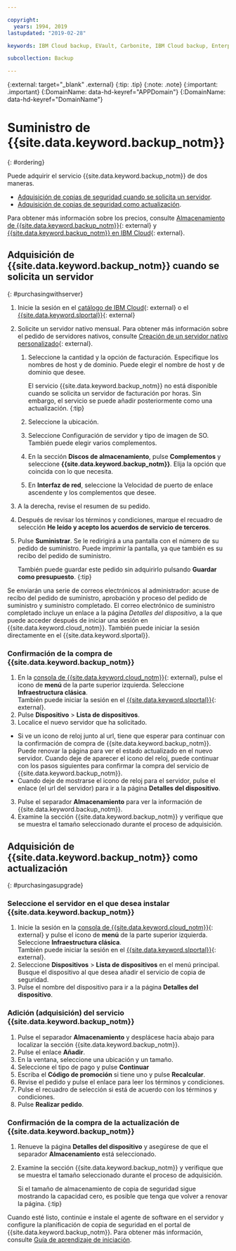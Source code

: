 ```yaml
---

copyright:
  years: 1994, 2019
lastupdated: "2019-02-28"

keywords: IBM Cloud backup, EVault, Carbonite, IBM Cloud backup, Enterprise backup

subcollection: Backup

---
```

{:external: target="_blank" .external}
{:tip: .tip}
{:note: .note}
{:important: .important}
{:DomainName: data-hd-keyref="APPDomain"}
{:DomainName: data-hd-keyref="DomainName"}

# Suministro de {{site.data.keyword.backup_notm}}
{: #ordering}

Puede adquirir el servicio {{site.data.keyword.backup_notm}} de dos maneras.

- [Adquisición de copias de seguridad cuando se solicita un servidor](#purchasingwithserver).
- [Adquisición de copias de seguridad como actualización](#purchasingasupgrade).

Para obtener más información sobre los precios, consulte [Almacenamiento de {{site.data.keyword.backup_notm}}](https://www.ibm.com/cloud/backup-and-restore){: external} y [{{site.data.keyword.backup_notm}} en IBM Cloud](https://www.ibm.com/cloud/backup/pricing){: external}.

## Adquisición de {{site.data.keyword.backup_notm}} cuando se solicita un servidor
{: #purchasingwithserver}

1. Inicie la sesión en el [catálogo de IBM Cloud](https://{DomainName}/catalog){: external} o el [{{site.data.keyword.slportal}}](https://control.softlayer.com/){: external}
2. Solicite un servidor nativo mensual. Para obtener más información sobre el pedido de servidores nativos, consulte [Creación de un servidor nativo personalizado](/docs/bare-metal?topic=bare-metal-ordering-baremetal-server#ordering-baremetal-server){: external}.
   1. Seleccione la cantidad y la opción de facturación. Especifique los nombres de host y de dominio. Puede elegir el nombre de host y de dominio que desee.

      El servicio {{site.data.keyword.backup_notm}} no está disponible cuando se solicita un servidor de facturación por horas. Sin embargo, el servicio se puede añadir posteriormente como una actualización.
      {:tip}
   2. Seleccione la ubicación.
   3. Seleccione Configuración de servidor y tipo de imagen de SO. También puede elegir varios complementos.
   4. En la sección **Discos de almacenamiento**, pulse **Complementos** y seleccione **{{site.data.keyword.backup_notm}}**. Elija la opción que coincida con lo que necesita.
   5. En **Interfaz de red**, seleccione la Velocidad de puerto de enlace ascendente y los complementos que desee.
3. A la derecha, revise el resumen de su pedido.
4. Después de revisar los términos y condiciones, marque el recuadro de selección **He leído y acepto los acuerdos de servicio de terceros**.
5. Pulse **Suministrar**. Se le redirigirá a una pantalla con el número de su pedido de suministro. Puede imprimir la pantalla, ya que también es su recibo del pedido de suministro.

   También puede guardar este pedido sin adquirirlo pulsando **Guardar como presupuesto**.
   {:tip}

Se enviarán una serie de correos electrónicos al administrador: acuse de recibo del pedido de suministro, aprobación y proceso del pedido de suministro y suministro completado. El correo electrónico de suministro completado incluye un enlace a la página *Detalles del dispositivo*, a la que puede acceder después de iniciar una sesión en {{site.data.keyword.cloud_notm}}. También puede iniciar la sesión directamente en el {{site.data.keyword.slportal}}.

### Confirmación de la compra de {{site.data.keyword.backup_notm}}
1. En la [consola de {{site.data.keyword.cloud_notm}}](https://{DomainName}){: external}, pulse el icono de **menú** de la parte superior izquierda. Seleccione **Infraestructura clásica**. </br>
   También puede iniciar la sesión en el [{{site.data.keyword.slportal}}](https://control.softlayer.com/){: external}.
2. Pulse **Dispositivo** > **Lista de dispositivos**.
2. Localice el nuevo servidor que ha solicitado.
  - Si ve un icono de reloj junto al url, tiene que esperar para continuar con la confirmación de compra de {{site.data.keyword.backup_notm}}. Puede renovar la página para ver el estado actualizado en el nuevo servidor. Cuando deje de aparecer el icono del reloj, puede continuar con los pasos siguientes para confirmar la compra del servicio de {{site.data.keyword.backup_notm}}.
  - Cuando deje de mostrarse el icono de reloj para el servidor, pulse el enlace (el url del servidor) para ir a la página **Detalles del dispositivo**.
3. Pulse el separador **Almacenamiento** para ver la información de {{site.data.keyword.backup_notm}}.
4. Examine la sección {{site.data.keyword.backup_notm}} y verifique que se muestra el tamaño seleccionado durante el proceso de adquisición.

## Adquisición de {{site.data.keyword.backup_notm}} como actualización
{: #purchasingasupgrade}

### Seleccione el servidor en el que desea instalar {{site.data.keyword.backup_notm}}

1. Inicie la sesión en la [consola de {{site.data.keyword.cloud_notm}}](https://{DomainName}){: external} y pulse el icono de **menú** de la parte superior izquierda. Seleccione **Infraestructura clásica**. </br>
   También puede iniciar la sesión en el [{{site.data.keyword.slportal}}](https://control.softlayer.com/){: external}.
2. Seleccione **Dispositivos** > **Lista de dispositivos** en el menú principal. Busque el dispositivo al que desea añadir el servicio de copia de seguridad.
3. Pulse el nombre del dispositivo para ir a la página **Detalles del dispositivo**.

### Adición (adquisición) del servicio {{site.data.keyword.backup_notm}}
1. Pulse el separador **Almacenamiento** y desplácese hacia abajo para localizar la sección {{site.data.keyword.backup_notm}}.
2. Pulse el enlace **Añadir**.
3. En la ventana, seleccione una ubicación y un tamaño.
4. Seleccione el tipo de pago y pulse **Continuar**
5. Escriba el **Código de promoción** si tiene uno y pulse **Recalcular**.
6. Revise el pedido y pulse el enlace para leer los términos y condiciones.
7. Pulse el recuadro de selección si está de acuerdo con los términos y condiciones.
7. Pulse **Realizar pedido**.

### Confirmación de la compra de la actualización de {{site.data.keyword.backup_notm}}
1. Renueve la página **Detalles del dispositivo** y asegúrese de que el separador **Almacenamiento** está seleccionado.
2. Examine la sección {{site.data.keyword.backup_notm}} y verifique que se muestra el tamaño seleccionado durante el proceso de adquisición.

   Si el tamaño de almacenamiento de copia de seguridad sigue mostrando la capacidad cero, es posible que tenga que volver a renovar la página.
   {:tip}

Cuando esté listo, continúe e instale el agente de software en el servidor y configure la planificación de copia de seguridad en el portal de {{site.data.keyword.backup_notm}}. Para obtener más información, consulte [Guía de aprendizaje de iniciación](/docs/infrastructure/Backup?topic=Backup-getting-started#getting-started).
